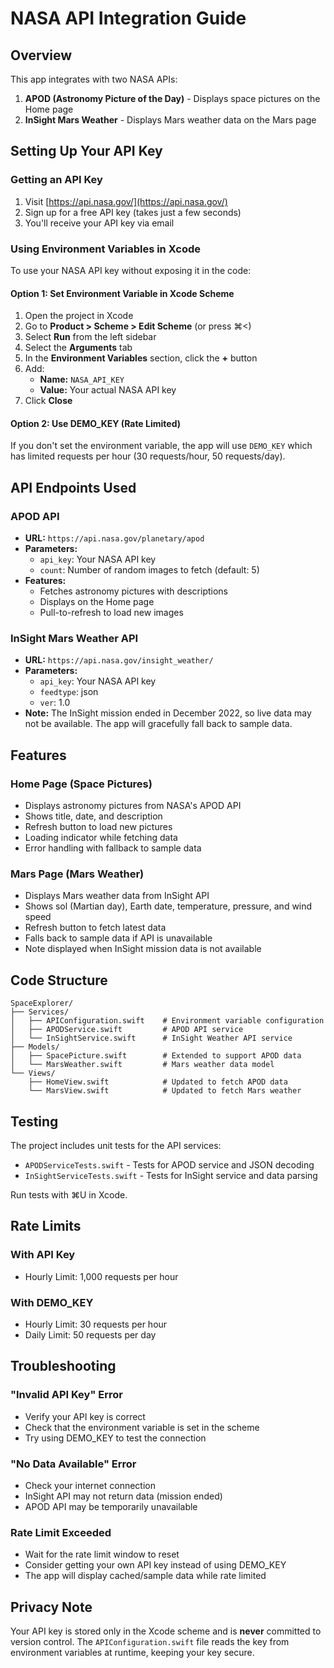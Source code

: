 # NASA API Integration Guide

## Overview

This app integrates with two NASA APIs:
1. **APOD (Astronomy Picture of the Day)** - Displays space pictures on the Home page
2. **InSight Mars Weather** - Displays Mars weather data on the Mars page

## Setting Up Your API Key

### Getting an API Key

1. Visit [https://api.nasa.gov/](https://api.nasa.gov/)
2. Sign up for a free API key (takes just a few seconds)
3. You'll receive your API key via email

### Using Environment Variables in Xcode

To use your NASA API key without exposing it in the code:

#### Option 1: Set Environment Variable in Xcode Scheme

1. Open the project in Xcode
2. Go to **Product > Scheme > Edit Scheme** (or press ⌘<)
3. Select **Run** from the left sidebar
4. Select the **Arguments** tab
5. In the **Environment Variables** section, click the **+** button
6. Add:
   - **Name:** `NASA_API_KEY`
   - **Value:** Your actual NASA API key
7. Click **Close**

#### Option 2: Use DEMO_KEY (Rate Limited)

If you don't set the environment variable, the app will use `DEMO_KEY` which has limited requests per hour (30 requests/hour, 50 requests/day).

## API Endpoints Used

### APOD API
- **URL:** `https://api.nasa.gov/planetary/apod`
- **Parameters:**
  - `api_key`: Your NASA API key
  - `count`: Number of random images to fetch (default: 5)
- **Features:**
  - Fetches astronomy pictures with descriptions
  - Displays on the Home page
  - Pull-to-refresh to load new images

### InSight Mars Weather API
- **URL:** `https://api.nasa.gov/insight_weather/`
- **Parameters:**
  - `api_key`: Your NASA API key
  - `feedtype`: json
  - `ver`: 1.0
- **Note:** The InSight mission ended in December 2022, so live data may not be available. The app will gracefully fall back to sample data.

## Features

### Home Page (Space Pictures)
- Displays astronomy pictures from NASA's APOD API
- Shows title, date, and description
- Refresh button to load new pictures
- Loading indicator while fetching data
- Error handling with fallback to sample data

### Mars Page (Mars Weather)
- Displays Mars weather data from InSight API
- Shows sol (Martian day), Earth date, temperature, pressure, and wind speed
- Refresh button to fetch latest data
- Falls back to sample data if API is unavailable
- Note displayed when InSight mission data is not available

## Code Structure

```
SpaceExplorer/
├── Services/
│   ├── APIConfiguration.swift    # Environment variable configuration
│   ├── APODService.swift         # APOD API service
│   └── InSightService.swift      # InSight Weather API service
├── Models/
│   ├── SpacePicture.swift        # Extended to support APOD data
│   └── MarsWeather.swift         # Mars weather data model
└── Views/
    ├── HomeView.swift            # Updated to fetch APOD data
    └── MarsView.swift            # Updated to fetch Mars weather
```

## Testing

The project includes unit tests for the API services:
- `APODServiceTests.swift` - Tests for APOD service and JSON decoding
- `InSightServiceTests.swift` - Tests for InSight service and data parsing

Run tests with ⌘U in Xcode.

## Rate Limits

### With API Key
- Hourly Limit: 1,000 requests per hour

### With DEMO_KEY
- Hourly Limit: 30 requests per hour
- Daily Limit: 50 requests per day

## Troubleshooting

### "Invalid API Key" Error
- Verify your API key is correct
- Check that the environment variable is set in the scheme
- Try using DEMO_KEY to test the connection

### "No Data Available" Error
- Check your internet connection
- InSight API may not return data (mission ended)
- APOD API may be temporarily unavailable

### Rate Limit Exceeded
- Wait for the rate limit window to reset
- Consider getting your own API key instead of using DEMO_KEY
- The app will display cached/sample data while rate limited

## Privacy Note

Your API key is stored only in the Xcode scheme and is **never** committed to version control. The `APIConfiguration.swift` file reads the key from environment variables at runtime, keeping your key secure.
